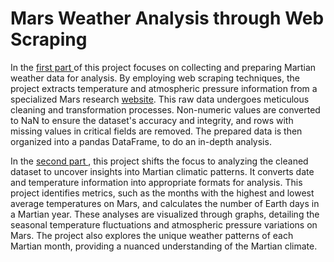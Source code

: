 
# Mars Weather Analysis through Web Scraping

In the <a href="   ">first part </a> of this project focuses on collecting and preparing Martian weather data for analysis. By employing web scraping techniques, the project extracts temperature and atmospheric pressure information from a specialized Mars research <a href="https://static.bc-edx.com/data/web/mars_facts/temperature.html">website</a>. This raw data undergoes meticulous cleaning and transformation processes. Non-numeric values are converted to NaN to ensure the dataset's accuracy and integrity, and rows with missing values in critical fields are removed. The prepared data is then organized into a pandas DataFrame, to do 
 an in-depth analysis.

In the <a href="   ">second part </a>, this project shifts the focus to analyzing the cleaned dataset to uncover insights into Martian climatic patterns. It  converts date and temperature information into appropriate formats for analysis. This project identifies metrics, such as the months with the highest and lowest average temperatures on Mars, and calculates the number of Earth days in a Martian year. These analyses are visualized through graphs, detailing the seasonal temperature fluctuations and atmospheric pressure variations on Mars. The project also explores the unique weather patterns of each Martian month, providing a nuanced understanding of the Martian climate.
